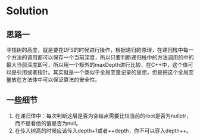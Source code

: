 # Solution

## 思路一
寻找树的高度，就是要在DFS的时候进行操作，根据递归的原理，在递归栈中每一个方法的调用都可以保存一个当前深度，所以只要判断递归栈中的方法调用的中的最大当前深度即可，所以用一个额外的maxDepth进行比较，在C++中，这个值可以是引用或者指针。其实就是一个类似于全局变量记录的思想，但是把这个全局变量放在方法体中可以保证算法的安全性。

## 一些细节
1. 在递归体中：每次判断这层是否为空结点需要比较当前的root是否为nullptr，而不是看他的值是否为null。
2. 在传入树高的时候应该传入depth+1或者++depth，你不可以穿入depth++。